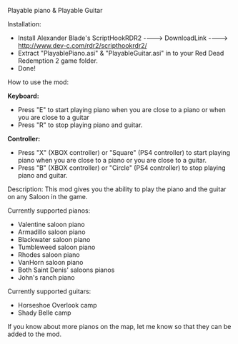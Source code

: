 Playable piano & Playable Guitar

Installation:
- Install Alexander Blade's ScriptHookRDR2 ----> DownloadLink ----> http://www.dev-c.com/rdr2/scripthookrdr2/
- Extract "PlayablePiano.asi" & "PlayableGuitar.asi" in to your Red Dead Redemption 2 game folder.
- Done!

How to use the mod:

**Keyboard:**
- Press "E" to start playing piano when you are close to a piano or when you are close to a guitar
- Press "R" to stop playing piano and guitar.

**Controller:**
- Press "X" (XBOX controller) or "Square" (PS4 controller) to start playing piano when you are close to a piano or you are close to a guitar.
- Press "B" (XBOX controller) or "Circle" (PS4 controller) to stop playing piano and guitar.

Description:
This mod gives you the ability to play the piano and the guitar on any Saloon in the game.

Currently supported pianos:
- Valentine saloon piano
- Armadillo saloon piano
- Blackwater saloon piano
- Tumbleweed saloon piano
- Rhodes saloon piano
- VanHorn saloon piano
- Both Saint Denis' saloons pianos
- John's ranch piano

Currently supported guitars:
- Horseshoe Overlook camp
- Shady Belle camp

If you know about more pianos on the map, let me know so that they can be added to the mod.
